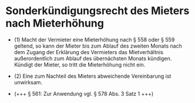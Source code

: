 # Sonderkündigungsrecht des Mieters nach Mieterhöhung

- (1) Macht der Vermieter eine Mieterhöhung nach § 558 oder § 559 geltend, so kann der Mieter bis zum Ablauf des zweiten Monats nach dem Zugang der Erklärung des Vermieters das Mietverhältnis außerordentlich zum Ablauf des übernächsten Monats kündigen. Kündigt der Mieter, so tritt die Mieterhöhung nicht ein.

- (2) Eine zum Nachteil des Mieters abweichende Vereinbarung ist unwirksam.

- (+++ § 561: Zur Anwendung vgl. § 578 Abs. 3 Satz 1 +++)

